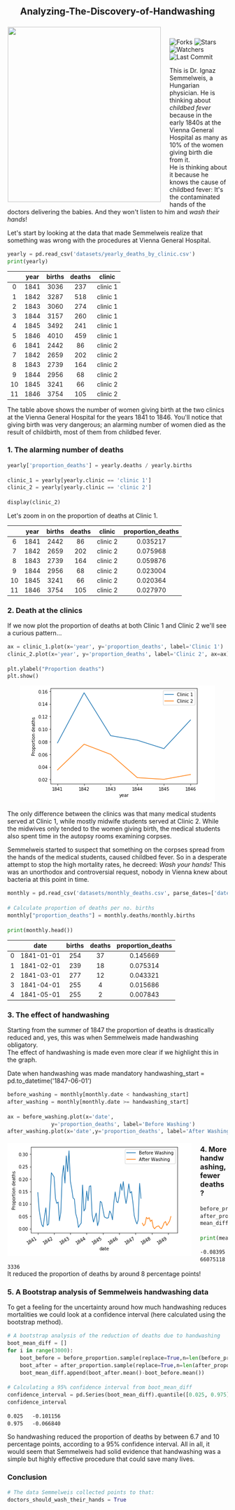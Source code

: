 <h2 align="center">Analyzing-The-Discovery-of-Handwashing</h2>

<p align='center'>
  <img width=350 height=400 style="float: left;margin:5px 20px 5px 1px" src="https://upload.wikimedia.org/wikipedia/commons/thumb/f/f8/Ignaz_Semmelweis_1860.jpg/1200px-Ignaz_Semmelweis_1860.jpg">
</p>
<br>

![Forks](https://img.shields.io/github/forks/shukkkur/Analyzing-The-Discovery-of-Handwashing.svg)
![Stars](https://img.shields.io/github/stars/shukkkur/Analyzing-The-Discovery-of-Handwashing.svg)
![Watchers](https://img.shields.io/github/watchers/shukkkur/Analyzing-The-Discovery-of-Handwashing.svg)
![Last Commit](https://img.shields.io/github/last-commit/shukkkur/Analyzing-The-Discovery-of-Handwashing.svg) 

<p algin='right'>This is Dr. Ignaz Semmelweis, a Hungarian physician. He is thinking about <em>childbed fever</em> because in the early 1840s at the Vienna General Hospital as many as 10% of the women giving birth die from it. <br> He is thinking about it because he knows the cause of childbed fever: It's the contaminated hands of the doctors delivering the babies. And they won't listen to him and <em>wash their hands</em>!</p>
<p>Let's start by looking at the data that made Semmelweis realize that something was wrong with the procedures at Vienna General Hospital.</p>

```python
yearly = pd.read_csv('datasets/yearly_deaths_by_clinic.csv')
print(yearly)
```

|    | year | births | deaths |  clinic  |
|:--:|:----:|:------:|:------:|:--------:|
|  0 | 1841 | 3036   | 237    | clinic 1 |
|  1 | 1842 | 3287   | 518    | clinic 1 |
|  2 | 1843 | 3060   | 274    | clinic 1 |
|  3 | 1844 | 3157   | 260    | clinic 1 | 
|  4 | 1845 | 3492   | 241    | clinic 1 |
|  5 | 1846 | 4010   | 459    | clinic 1 |
|  6 | 1841 | 2442   | 86     | clinic 2 |
|  7 | 1842 | 2659   | 202    | clinic 2 |
|  8 | 1843 | 2739   | 164    | clinic 2 |
|  9 | 1844 | 2956   | 68     | clinic 2 |
| 10 | 1845 | 3241   | 66     | clinic 2 |
| 11 | 1846 | 3754   | 105    | clinic 2 | 

<p>
The table above shows the number of women giving birth at the two clinics at the Vienna General Hospital for the years 1841 to 1846. You'll notice that giving birth was very dangerous; an alarming number of women died as the result of childbirth, most of them from childbed fever.
</p>

<h3>1. The alarming number of deaths</h3>

```python
yearly['proportion_deaths'] = yearly.deaths / yearly.births

clinic_1 = yearly[yearly.clinic == 'clinic 1']
clinic_2 = yearly[yearly.clinic == 'clinic 2']

display(clinic_2)
```
<p>Let's zoom in on the proportion of deaths at Clinic 1.</p>

|    | year | births | deaths |  clinic  | proportion_deaths |
|:--:|:----:|:------:|:------:|:--------:|:-----------------:|
|  6 | 1841 | 2442   | 86     | clinic 2 | 0.035217          |
|  7 | 1842 | 2659   | 202    | clinic 2 | 0.075968          |
|  8 | 1843 | 2739   | 164    | clinic 2 | 0.059876          |
|  9 | 1844 | 2956   | 68     | clinic 2 | 0.023004          |
| 10 | 1845 | 3241   | 66     | clinic 2 | 0.020364          | 
| 11 | 1846 | 3754   | 105    | clinic 2 | 0.027970          |

<h3>2. Death at the clinics</h3>
<p>If we now plot the proportion of deaths at both Clinic 1 and Clinic 2 we'll see a curious pattern…</p>

```python
ax = clinic_1.plot(x='year', y='proportion_deaths', label='Clinic 1')
clinic_2.plot(x='year', y='proportion_deaths', label='Clinic 2', ax=ax)

plt.ylabel("Proportion deaths")
plt.show()
```
<p align="center">
  <img src="https://github.com/shukkkur/Analyzing-The-Discovery-of-Handwashing/blob/5f6383d85e37b1ce04e9522473065c0084fefd5f/datasets/img1.png" />
</p>

<p>The only difference between the clinics was that many medical students served at Clinic 1, while mostly midwife students served at Clinic 2. While the midwives only tended to the women giving birth, the medical students also spent time in the autopsy rooms examining corpses. </p>
<p>Semmelweis started to suspect that something on the corpses spread from the hands of the medical students, caused childbed fever. So in a desperate attempt to stop the high mortality rates, he decreed: <em>Wash your hands!</em> This was an unorthodox and controversial request, nobody in Vienna knew about bacteria at this point in time. </p>

```python
monthly = pd.read_csv('datasets/monthly_deaths.csv', parse_dates=['date'])

# Calculate proportion of deaths per no. births
monthly["proportion_deaths"] = monthly.deaths/monthly.births

print(monthly.head())
```

|   |    date    | births | deaths | proportion_deaths |
|:-:|:----------:|:------:|:------:|:-----------------:|
| 0 | 1841-01-01 | 254    | 37     | 0.145669          |
| 1 | 1841-02-01 | 239    | 18     | 0.075314          |
| 2 | 1841-03-01 | 277    | 12     | 0.043321          |
| 3 | 1841-04-01 | 255    | 4      | 0.015686          |
| 4 | 1841-05-01 | 255    | 2      | 0.007843          |

<h3>3. The effect of handwashing</h3>

<p>Starting from the summer of 1847 the proportion of deaths is drastically reduced and, yes, this was when Semmelweis made handwashing obligatory.<br>The effect of handwashing is made even more clear if we highlight this in the graph. </p>

 Date when handwashing was made mandatory
handwashing_start = pd.to_datetime('1847-06-01')

```python
before_washing = monthly[monthly.date < handwashing_start]
after_washing = monthly[monthly.date >= handwashing_start]

ax = before_washing.plot(x='date', 
              y='proportion_deaths', label='Before Washing')
after_washing.plot(x='date',y='proportion_deaths', label='After Washing', ax=ax)
```

<p align='center'>
  <img style="float: left;margin:5px 20px 5px 1px" src="https://github.com/shukkkur/Analyzing-The-Discovery-of-Handwashing/blob/4b3f002c0a63035531351ddd2274c88987a9512a/datasets/img2.png">
</p>

<h3>4. More handwashing, fewer deaths? </h3>

<p><Again, the graph shows that handwashing had a huge effect. How much did it reduce the monthly proportion of deaths on average?/p>
 
```python
before_proportion = before_washing.proportion_deaths
after_proportion = after_washing.proportion_deaths
mean_diff =  after_proportion.mean() - before_proportion.mean()

print(mean_diff)
```
<p><code>-0.08395660751183336</code><br>It reduced the proportion of deaths by around 8 percentage points! </p>

<h3>5. A Bootstrap analysis of Semmelweis handwashing data</h3>
<p>To get a feeling for the uncertainty around how much handwashing reduces mortalities we could look at a confidence interval (here calculated using the bootstrap method).</p>

```python
# A bootstrap analysis of the reduction of deaths due to handwashing
boot_mean_diff = []
for i in range(3000):
    boot_before = before_proportion.sample(replace=True,n=len(before_proportion))
    boot_after = after_proportion.sample(replace=True,n=len(after_proportion))
    boot_mean_diff.append(boot_after.mean()-boot_before.mean())

# Calculating a 95% confidence interval from boot_mean_diff 
confidence_interval = pd.Series(boot_mean_diff).quantile([0.025, 0.975] )
confidence_interval
```
<p><code>0.025   -0.101156</code><br>
  <code>0.975   -0.066840</code><br>
</p>
<p>So handwashing reduced the proportion of deaths by between 6.7 and 10 percentage points, according to a 95% confidence interval. All in all, it would seem that Semmelweis had solid evidence that handwashing was a simple but highly effective procedure that could save many lives.</p>

<h3> Conclusion </h3>

```python
# The data Semmelweis collected points to that:
doctors_should_wash_their_hands = True
```

